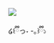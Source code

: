 <p align=“center”>  

 ![](https://files.catbox.moe/0uxy2e.webp)

<p align=“center”>  

໒꒰ྀིっ˕ -｡꒱ྀི১ 

<p align=“center”>  
